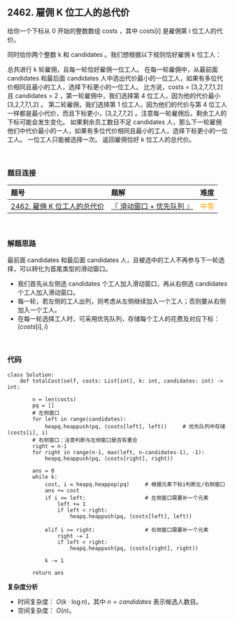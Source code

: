 
## 2462. 雇佣 K 位工人的总代价

给你一个下标从 0 开始的整数数组 costs ，其中 costs[i] 是雇佣第 i 位工人的代价。

同时给你两个整数 k 和 candidates 。我们想根据以下规则恰好雇佣 k 位工人：

总共进行 k 轮雇佣，且每一轮恰好雇佣一位工人。
在每一轮雇佣中，从最前面 candidates 和最后面 candidates 人中选出代价最小的一位工人，如果有多位代价相同且最小的工人，选择下标更小的一位工人。
比方说，costs = [3,2,7,7,1,2] 且 candidates = 2 ，第一轮雇佣中，我们选择第 4 位工人，因为他的代价最小 [3,2,7,7,1,2] 。
第二轮雇佣，我们选择第 1 位工人，因为他们的代价与第 4 位工人一样都是最小代价，而且下标更小，[3,2,7,7,2] 。注意每一轮雇佣后，剩余工人的下标可能会发生变化。
如果剩余员工数目不足 candidates 人，那么下一轮雇佣他们中代价最小的一人，如果有多位代价相同且最小的工人，选择下标更小的一位工人。
一位工人只能被选择一次。
返回雇佣恰好 k 位工人的总代价。


<br>

### 题目连接

| 题号 |  题解 | 难度 |
| :-----| :---- | :----: |
| [2462. 雇佣 K 位工人的总代价](https://leetcode.cn/problems/total-cost-to-hire-k-workers) |  [『 滑动窗口 + 优先队列 』](https://leetcode.cn/problems/total-cost-to-hire-k-workers/post-solution/by-flix-bm36/) | <font color="orange"> 中等 </font> |

<br>



### 解题思路

最前面 candidates 和最后面 candidates 人，且被选中的工人不再参与下一轮选择，可以转化为首尾类型的滑动窗口。

* 我们首先从左侧选 candidates 个工人加入滑动窗口，再从右侧选 candidates 个工人加入滑动窗口。
* 每一轮，若左侧的工人出列，则考虑从左侧继续加入一个工人；否则要从右侧加入一个工人。
* 在每一轮选择工人时，可采用优先队列，存储每个工人的花费及对应下标：$(costs[i], i)$



<br>

### 代码

```Python3 []
class Solution:
    def totalCost(self, costs: List[int], k: int, candidates: int) -> int:
        
        n = len(costs)
        pq = []
        # 左侧窗口
        for left in range(candidates):
            heapq.heappush(pq, (costs[left], left))     # 优先队列中存储 (costs[i], i)
        # 右侧窗口：注意判断与左侧窗口是否有重合
        right = n-1
        for right in range(n-1, max(left, n-candidates-1), -1):
            heapq.heappush(pq, (costs[right], right))
        
        ans = 0
        while k:
            cost, i = heapq.heappop(pq)     # 根据元素下标i判断左/右侧窗口
            ans += cost
            if i <= left:                   # 左侧窗口需要补一个元素
                left += 1
                if left < right:
                    heapq.heappush(pq, (costs[left], left))
                
            elif i >= right:                # 右侧窗口需要补一个元素
                right -= 1
                if left < right:
                    heapq.heappush(pq, (costs[right], right))
                
            k -= 1
        
        return ans
```    
        


**复杂度分析**
* 时间复杂度： $O(k \cdot \log n)$，其中 $n=candidates$ 表示候选人数目。
* 空间复杂度： $O(n)$。
